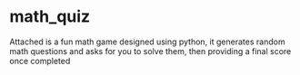 # math_quiz
Attached is a fun math game designed using python, it generates random math questions and asks for you to solve them, then providing a final score once completed
